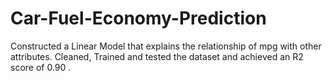 # Car-Fuel-Economy-Prediction
Constructed a Linear Model that explains the relationship of mpg with other attributes. Cleaned, Trained and tested the dataset and achieved an R2  score of 0.90 .
